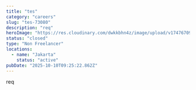 ```yaml
---
title: "tes"
category: "careers"
slug: "tes-73080"
description: "req"
heroImage: "https://res.cloudinary.com/dwkkbhn4z/image/upload/v1747670954/uploads/zy70ljky7xa0stxbcslw.png"
status: "closed"
type: "Non Freelancer"
locations:
  - name: "Jakarta"
    status: "active"
pubDate: "2025-10-10T09:25:22.862Z"
---
```


req